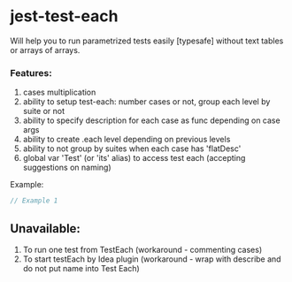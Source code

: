 # jest-test-each

Will help you to run parametrized tests easily [typesafe] without text tables or arrays of arrays.

### Features:

1. cases multiplication
2. ability to setup test-each: number cases or not, group each level by suite or not
3. ability to specify description for each case as func depending on case args
4. ability to create .each level depending on previous levels
5. ability to not group by suites when each case has 'flatDesc'
6. global var 'Test' (or 'its' alias) to access test each (accepting suggestions on naming)

Example:

```typescript
// Example 1
```

## Unavailable:

1. To run one test from TestEach (workaround - commenting cases)
2. To start testEach by Idea plugin (workaround - wrap with describe and do not put name into Test Each)
